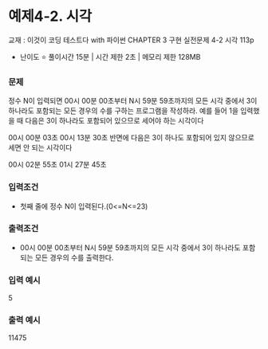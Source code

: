 # 예제4-2. 시각
교재 : 이것이 코딩 테스트다 with 파이썬
CHAPTER 3 구현
실전문제 4-2 시각 113p

- 난이도 ⭐️
풀이시간 15분 | 시간 제한 2초 | 메모리 제한 128MB

### 문제
정수 N이 입력되면 00시 00분 00초부터 N시 59분 59초까지의 모든 시각 중에서 3이 하나라도 포함되는
모든 경우의 수를 구하는 프로그램을 작성하라. 예를 들어 1을 입력했을 때
다음은 3이 하나라도 포함되어 있으므로 세어야 하는 시각이다

00시 00분 03초
00시 13분 30초
반면에 다음은 3이 하나도 포함되어 있지 않으므로 세면 안 되는 시각이다

00시 02분 55초
01시 27분 45초

### 입력조건
- 첫째 줄에 정수 N이 입력된다.(0<=N<=23)

### 출력조건
- 00시 00분 00초부터 N시 59분 59초까지의 모든 시각 중에서 3이 하나라도 포함되는 모든 경우의 수를 출력한다.

### 입력 예시
5

### 출력 예시
11475